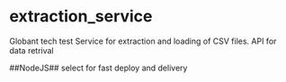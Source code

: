 # extraction_service
Globant tech test
Service for extraction and loading of CSV files. 
API for data retrival


##NodeJS## select for fast deploy and delivery
